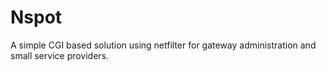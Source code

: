 Nspot
=====

A simple CGI based solution using netfilter for gateway administration and small service providers.

